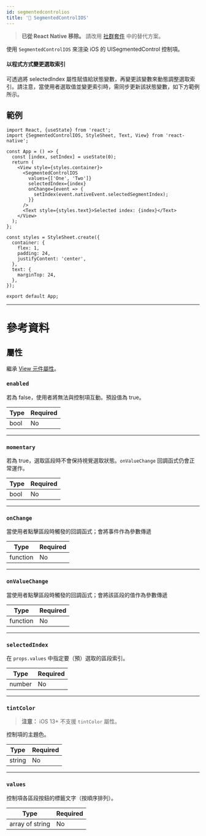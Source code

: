 ```yaml
---
id: segmentedcontrolios
title: '🚧 SegmentedControlIOS'
---
```


> **已從 React Native 移除。** 請改用 [社群套件](https://reactnative.directory/?search=segmentedcontrol) 中的替代方案。

使用 `SegmentedControlIOS` 來渲染 iOS 的 UISegmentedControl 控制項。

#### 以程式方式變更選取索引

可透過將 selectedIndex 屬性賦值給狀態變數，再變更該變數來動態調整選取索引。請注意，當使用者選取值並變更索引時，需同步更新該狀態變數，如下方範例所示。

## 範例

```SnackPlayer name=SegmentedControlIOS%20Example&supportedPlatforms=ios&ext=js
import React, {useState} from 'react';
import {SegmentedControlIOS, StyleSheet, Text, View} from 'react-native';

const App = () => {
  const [index, setIndex] = useState(0);
  return (
    <View style={styles.container}>
      <SegmentedControlIOS
        values={['One', 'Two']}
        selectedIndex={index}
        onChange={event => {
          setIndex(event.nativeEvent.selectedSegmentIndex);
        }}
      />
      <Text style={styles.text}>Selected index: {index}</Text>
    </View>
  );
};

const styles = StyleSheet.create({
  container: {
    flex: 1,
    padding: 24,
    justifyContent: 'center',
  },
  text: {
    marginTop: 24,
  },
});

export default App;
```

---

# 參考資料

## 屬性

繼承 [View 元件屬性](view.md#props)。

### `enabled`

若為 false，使用者將無法與控制項互動。預設值為 true。

| Type | Required |
| ---- | -------- |
| bool | No       |

---

### `momentary`

若為 true，選取區段時不會保持視覺選取狀態。`onValueChange` 回調函式仍會正常運作。

| Type | Required |
| ---- | -------- |
| bool | No       |

---

### `onChange`

當使用者點擊區段時觸發的回調函式；會將事件作為參數傳遞

| Type     | Required |
| -------- | -------- |
| function | No       |

---

### `onValueChange`

當使用者點擊區段時觸發的回調函式；會將該區段的值作為參數傳遞

| Type     | Required |
| -------- | -------- |
| function | No       |

---

### `selectedIndex`

在 `props.values` 中指定要（預）選取的區段索引。

| Type   | Required |
| ------ | -------- |
| number | No       |

---

### `tintColor`

> **注意：** iOS 13+ 不支援 `tintColor` 屬性。

控制項的主題色。

| Type   | Required |
| ------ | -------- |
| string | No       |

---

### `values`

控制項各區段按鈕的標籤文字（按順序排列）。

| Type            | Required |
| --------------- | -------- |
| array of string | No       |